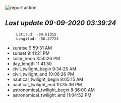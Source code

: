 ![report action](https://github.com/matiasz8/actions-for-reports/workflows/report%20action/badge.svg?branch=develop) 


## *****Last update 09-09-2020 03:39:24*****



		 Latitud: -34.61315
		 Longitud: -58.37723

 - sunrise 	 9:59:31 AM
 - sunset 	 9:41:21 PM
 - solar_noon 	 3:50:26 PM
 - day_length 	 11:41:50
 - civil_twilight_begin 	 9:34:25 AM
 - civil_twilight_end 	 10:06:26 PM
 - nautical_twilight_begin 	 9:05:15 AM
 - nautical_twilight_end 	 10:35:36 PM
 - astronomical_twilight_begin 	 8:36:00 AM
 - astronomical_twilight_end 	 11:04:52 PM
